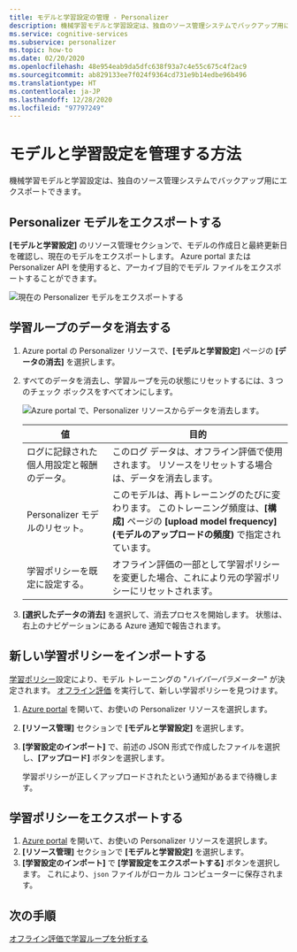 ```yaml
---
title: モデルと学習設定の管理 - Personalizer
description: 機械学習モデルと学習設定は、独自のソース管理システムでバックアップ用にエクスポートできます。
ms.service: cognitive-services
ms.subservice: personalizer
ms.topic: how-to
ms.date: 02/20/2020
ms.openlocfilehash: 48e954eab9da5dfc638f93a7c4e55c675c4f2ac9
ms.sourcegitcommit: ab829133ee7f024f9364cd731e9b14edbe96b496
ms.translationtype: HT
ms.contentlocale: ja-JP
ms.lasthandoff: 12/28/2020
ms.locfileid: "97797249"
---
```

# <a name="how-to-manage-model-and-learning-settings"></a>モデルと学習設定を管理する方法

機械学習モデルと学習設定は、独自のソース管理システムでバックアップ用にエクスポートできます。

## <a name="export-the-personalizer-model"></a>Personalizer モデルをエクスポートする

**[モデルと学習設定]** のリソース管理セクションで、モデルの作成日と最終更新日を確認し、現在のモデルをエクスポートします。 Azure portal または Personalizer API を使用すると、アーカイブ目的でモデル ファイルをエクスポートすることができます。

![現在の Personalizer モデルをエクスポートする](media/settings/export-current-personalizer-model.png)

## <a name="clear-data-for-your-learning-loop"></a>学習ループのデータを消去する

1. Azure portal の Personalizer リソースで、**[モデルと学習設定]** ページの **[データの消去]** を選択します。
1. すべてのデータを消去し、学習ループを元の状態にリセットするには、3 つのチェック ボックスをすべてオンにします。

    ![Azure portal で、Personalizer リソースからデータを消去します。](./media/settings/clear-data-from-personalizer-resource.png)

    |値|目的|
    |--|--|
    |ログに記録された個人用設定と報酬のデータ。|このログ データは、オフライン評価で使用されます。 リソースをリセットする場合は、データを消去します。|
    |Personalizer モデルのリセット。|このモデルは、再トレーニングのたびに変わります。 このトレーニング頻度は、**[構成]** ページの **[upload model frequency]\(モデルのアップロードの頻度\)** で指定されています。 |
    |学習ポリシーを既定に設定する。|オフライン評価の一部として学習ポリシーを変更した場合、これにより元の学習ポリシーにリセットされます。|

1. **[選択したデータの消去]** を選択して、消去プロセスを開始します。 状態は、右上のナビゲーションにある Azure 通知で報告されます。

## <a name="import-a-new-learning-policy"></a>新しい学習ポリシーをインポートする

[学習ポリシー](concept-active-learning.md#understand-learning-policy-settings)設定により、モデル トレーニングの "_ハイパーパラメーター_" が決定されます。 [オフライン評価](how-to-offline-evaluation.md) を実行して、新しい学習ポリシーを見つけます。

1. [Azure portal](https://portal.azure.com) を開いて、お使いの Personalizer リソースを選択します。
1. **[リソース管理]** セクションで **[モデルと学習設定]** を選択します。
1. **[学習設定のインポート]** で、前述の JSON 形式で作成したファイルを選択し、**[アップロード]** ボタンを選択します。

    学習ポリシーが正しくアップロードされたという通知があるまで待機します。

## <a name="export-a-learning-policy"></a>学習ポリシーをエクスポートする

1. [Azure portal](https://portal.azure.com) を開いて、お使いの Personalizer リソースを選択します。
1. **[リソース管理]** セクションで **[モデルと学習設定]** を選択します。
1. **[学習設定のインポート]** で **[学習設定をエクスポートする]** ボタンを選択します。 これにより、`json` ファイルがローカル コンピューターに保存されます。

## <a name="next-steps"></a>次の手順

[オフライン評価で学習ループを分析する](how-to-offline-evaluation.md)
